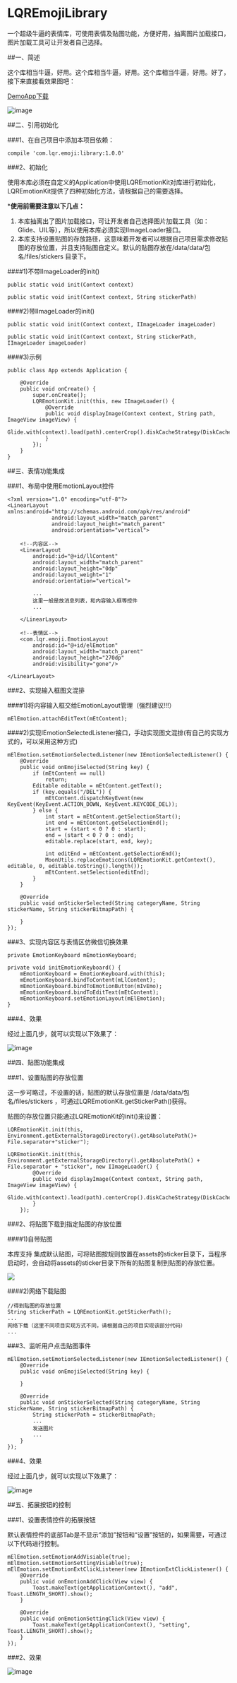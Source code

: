 # LQREmojiLibrary
一个超级牛逼的表情库，可使用表情及贴图功能，方便好用，抽离图片加载接口，图片加载工具可让开发者自己选择。

##一、简述

这个库相当牛逼，好用。这个库相当牛逼，好用。这个库相当牛逼，好用。好了，接下来直接看效果图吧：

[DemoApp下载](app-release.apk)

![image](screenshots/1.gif)


##二、引用初始化

###1、在自己项目中添加本项目依赖：

	compile 'com.lqr.emoji:library:1.0.0'

###2、初始化

使用本库必须在自定义的Application中使用LQREmotionKit对库进行初始化，LQREmotionKit提供了四种初始化方法，请根据自己的需要选择。

***使用前需要注意以下几点：**

1. 本库抽离出了图片加载接口，可让开发者自己选择图片加载工具（如：Glide、UIL等），所以使用本库必须实现IImageLoader接口。
2. 本库支持设置贴图的存放路径，这意味着开发者可以根据自己项目需求修改贴图的存放位置，并且支持贴图自定义。默认的贴图存放在/data/data/包名/files/stickers 目录下。

####1)不带IImageLoader的init()

	public static void init(Context context)
	
	public static void init(Context context, String stickerPath)


####2)带IImageLoader的init()

	public static void init(Context context, IImageLoader imageLoader)
	
	public static void init(Context context, String stickerPath, IImageLoader imageLoader)


####3)示例

	public class App extends Application {
	
	    @Override
	    public void onCreate() {
	        super.onCreate();
	        LQREmotionKit.init(this, new IImageLoader() {
	            @Override
	            public void displayImage(Context context, String path, ImageView imageView) {
	                Glide.with(context).load(path).centerCrop().diskCacheStrategy(DiskCacheStrategy.SOURCE).into(imageView);
	            }
	        });
	    }
	}

##三、表情功能集成

###1、布局中使用EmotionLayout控件

	<?xml version="1.0" encoding="utf-8"?>
	<LinearLayout xmlns:android="http://schemas.android.com/apk/res/android"
	              android:layout_width="match_parent"
	              android:layout_height="match_parent"
	              android:orientation="vertical">
	
	    <!--内容区-->
	    <LinearLayout
	        android:id="@+id/llContent"
	        android:layout_width="match_parent"
	        android:layout_height="0dp"
	        android:layout_weight="1"
	        android:orientation="vertical">
	
	        ...
			这里一般是放消息列表，和内容输入框等控件
			...

	    </LinearLayout>
	
	    <!--表情区-->
	    <com.lqr.emoji.EmotionLayout
	        android:id="@+id/elEmotion"
	        android:layout_width="match_parent"
	        android:layout_height="270dp"
	        android:visibility="gone"/>
	
	</LinearLayout>

###2、实现输入框图文混排

####1)将内容输入框交给EmotionLayout管理（强烈建议!!!）

	mElEmotion.attachEditText(mEtContent);

####2)实现IEmotionSelectedListener接口，手动实现图文混排(有自己的实现方式的，可以采用这种方式)

	mElEmotion.setEmotionSelectedListener(new IEmotionSelectedListener() {
        @Override
        public void onEmojiSelected(String key) {
            if (mEtContent == null)
                return;
            Editable editable = mEtContent.getText();
            if (key.equals("/DEL")) {
                mEtContent.dispatchKeyEvent(new KeyEvent(KeyEvent.ACTION_DOWN, KeyEvent.KEYCODE_DEL));
            } else {
                int start = mEtContent.getSelectionStart();
                int end = mEtContent.getSelectionEnd();
                start = (start < 0 ? 0 : start);
                end = (start < 0 ? 0 : end);
                editable.replace(start, end, key);

                int editEnd = mEtContent.getSelectionEnd();
                MoonUtils.replaceEmoticons(LQREmotionKit.getContext(), editable, 0, editable.toString().length());
                mEtContent.setSelection(editEnd);
            }
        }

        @Override
        public void onStickerSelected(String categoryName, String stickerName, String stickerBitmapPath) {

        }
    });

###3、实现内容区与表情区仿微信切换效果

	private EmotionKeyboard mEmotionKeyboard;

	private void initEmotionKeyboard() {
        mEmotionKeyboard = EmotionKeyboard.with(this);
        mEmotionKeyboard.bindToContent(mLlContent);
        mEmotionKeyboard.bindToEmotionButton(mIvEmo);
        mEmotionKeyboard.bindToEditText(mEtContent);
        mEmotionKeyboard.setEmotionLayout(mElEmotion);
    }

###4、效果

经过上面几步，就可以实现以下效果了：

![image](screenshots/2.gif)

##四、贴图功能集成

###1、设置贴图的存放位置

这一步可略过，不设置的话，贴图的默认存放位置是 /data/data/包名/files/stickers ，可通过LQREmotionKit.getStickerPath()获得。

贴图的存放位置只能通过LQREmotionKit的init()来设置：

	LQREmotionKit.init(this, Environment.getExternalStorageDirectory().getAbsolutePath()+ File.separator+"sticker");

	LQREmotionKit.init(this, Environment.getExternalStorageDirectory().getAbsolutePath() + File.separator + "sticker", new IImageLoader() {
            @Override
            public void displayImage(Context context, String path, ImageView imageView) {
                Glide.with(context).load(path).centerCrop().diskCacheStrategy(DiskCacheStrategy.SOURCE).into(imageView);
            }
        });

###2、将贴图下载到指定贴图的存放位置

####1)自带贴图

本库支持 集成默认贴图，可将贴图按规则放置在assets的sticker目录下，当程序启动时，会自动将assets的sticker目录下所有的贴图复制到贴图的存放位置。

![](screenshots/3.png)


####2)网络下载贴图

	//得到贴图的存放位置
	String stickerPath = LQREmotionKit.getStickerPath();
	...
	网络下载（这里不同项目实现方式不同，请根据自己的项目实现该部分代码）
	...

###3、监听用户点击贴图事件

	mElEmotion.setEmotionSelectedListener(new IEmotionSelectedListener() {
        @Override
        public void onEmojiSelected(String key) {
            
        }

        @Override
        public void onStickerSelected(String categoryName, String stickerName, String stickerBitmapPath) {
            String stickerPath = stickerBitmapPath;
            ...
			发送图片
			...
        }
    });

###4、效果

经过上面几步，就可以实现以下效果了：

![image](screenshots/4.gif)

##五、拓展按钮的控制

###1、设置表情控件的拓展按钮

默认表情控件的底部Tab是不显示“添加”按钮和“设置”按钮的，如果需要，可通过以下代码进行控制。

	mElEmotion.setEmotionAddVisiable(true);
    mElEmotion.setEmotionSettingVisiable(true);
    mElEmotion.setEmotionExtClickListener(new IEmotionExtClickListener() {
        @Override
        public void onEmotionAddClick(View view) {
            Toast.makeText(getApplicationContext(), "add", Toast.LENGTH_SHORT).show();
        }

        @Override
        public void onEmotionSettingClick(View view) {
            Toast.makeText(getApplicationContext(), "setting", Toast.LENGTH_SHORT).show();
        }
    });

###2、效果

![image](screenshots/5.gif)